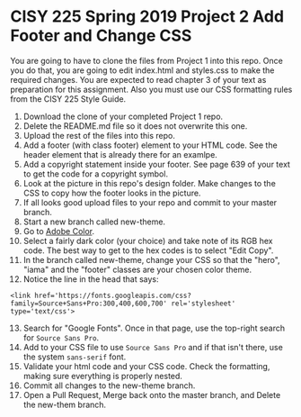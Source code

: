 # CISY 225 Spring 2019 Project 2 Add Footer and Change CSS

You are going to have to clone the files from Project 1 into this repo. Once you do that, you are going to edit index.html and styles.css to make the required changes. You are expected to read chapter 3 of your text as preparation for this assignment. Also you must use our CSS formatting rules from the CISY 225 Style Guide.

1. Download the clone of your completed Project 1 repo.
2. Delete the README.md file so it does not overwrite this one. 
3. Upload the rest of the files into this repo. 
4. Add a footer (with class footer) element to your HTML code. See the header element that is already there for an examlpe.
5. Add a copyright statement inside your footer. See page 639 of your text to get the code for a copyright symbol.
6. Look at the picture in this repo's design folder. Make changes to the CSS to copy how the footer looks in the picture.
7. If all looks good upload files to your repo and commit to your master branch.
8. Start a new branch called new-theme.
9. Go to [Adobe Color](https://color.adobe.com/explore/?filter=most-used&time=month).
10. Select a fairly dark color (your choice) and take note of its RGB hex code. The best way to get to the hex codes is to select "Edit Copy".
11. In the branch called new-theme, change your CSS so that the "hero", "iama" and the "footer" classes are your chosen color theme.
12. Notice the line in the head that says:

`<link href='https://fonts.googleapis.com/css?family=Source+Sans+Pro:300,400,600,700' rel='stylesheet' type='text/css'>`

13. Search for "Google Fonts". Once in that page, use the top-right search for `Source Sans Pro`.
14. Add to your CSS file to use `Source Sans Pro` and if that isn't there, use the system `sans-serif` font.
16. Validate your html code and your CSS code. Check the formatting, making sure everything is properly nested.
15. Commit all changes to the new-theme branch. 
16. Open a Pull Request, Merge back onto the master branch, and Delete the new-them branch.
